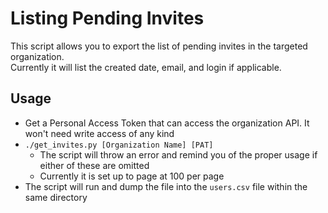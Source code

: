 # Listing Pending Invites
This script allows you to export the list of pending invites in the targeted organization.  
Currently it will list the created date, email, and login if applicable.
  
## Usage

* Get a Personal Access Token that can access the organization API.  It won't need write access of any kind
* `./get_invites.py [Organization Name] [PAT]`  
  * The script will throw an error and remind you of the proper usage if either of these are omitted
  * Currently it is set up to page at 100 per page
* The script will run and dump the file into the `users.csv` file within the same directory
